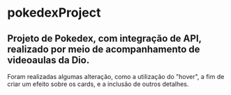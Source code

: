 # pokedexProject

## Projeto de Pokedex, com integração de API, realizado por meio de acompanhamento de videoaulas da Dio.
Foram realizadas algumas alteração, como a utilização do "hover", a fim de criar um efeito sobre os cards, e a inclusão de outros detalhes.
